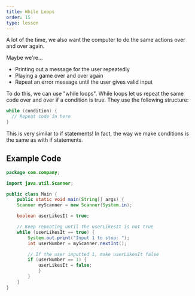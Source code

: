 ```yaml
---
title: While Loops
order: 15
type: lesson
---
```


A lot of the time, we also want the computer to do the same actions over and over again.

Maybe we're...

- Printing out a message for the user repeatedly
- Playing a game over and over again
- Repeat an error message until the user gives valid input

To do this, we can use "while loops". While loops let us repeat the same code over and over if a condition is true. They use the following structure:

```java
while (condition) {
  // Repeat code in here
}
```

This is very similar to if statements! In fact, the way we make conditions is the same as with if statements.

## Example Code

```java
package com.company;

import java.util.Scanner;

public class Main {
    public static void main(String[] args) {
    Scanner myScanner = new Scanner(System.in);

    boolean userLikesIt = true;

    // Keep repeating until the userLikesIt is not true
    while (userLikesIt == true) {
        System.out.print("Input 1 to stop: ");
        int userNumber = myScanner.nextInt();

        // If the user inputted 1, make userLikesIt false
        if (userNumber == 1) {
            userLikesIt = false;
            }
        }
    }
}
```
